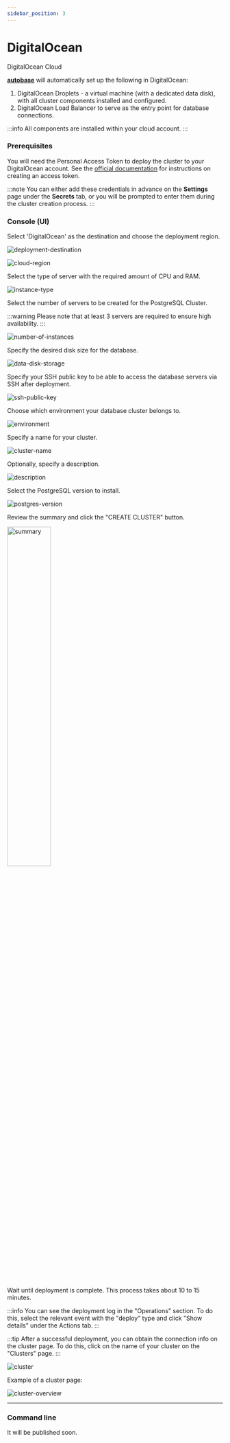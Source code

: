 ```yaml
---
sidebar_position: 3
---
```


# DigitalOcean

DigitalOcean Cloud

**[autobase](https://github.com/vitabaks/autobase)** will automatically set up the following in DigitalOcean:

1. DigitalOcean Droplets - a virtual machine (with a dedicated data disk), with all cluster components installed and configured.
2. DigitalOcean Load Balancer to serve as the entry point for database connections.

:::info
All components are installed within your cloud account.
:::

### Prerequisites

You will need the Personal Access Token to deploy the cluster to your DigitalOcean account.
See the [official documentation](https://docs.digitalocean.com/reference/api/create-personal-access-token/) for instructions on creating an access token.

:::note
You can either add these credentials in advance on the **Settings** page under the **Secrets** tab, or you will be prompted to enter them during the cluster creation process.
:::

### Console (UI)

Select 'DigitalOcean' as the destination and choose the deployment region.

![deployment-destination](/img/deployment-destination-do.png)

![cloud-region](/img/cloud-region-do.png)

Select the type of server with the required amount of CPU and RAM.

![instance-type](/img/instance-type-do.png)

Select the number of servers to be created for the PostgreSQL Cluster.

:::warning
Please note that at least 3 servers are required to ensure high availability.
:::

![number-of-instances](/img/number-of-instances.png)

Specify the desired disk size for the database.

![data-disk-storage](/img/data-disk-storage-do.png)

Specify your SSH public key to be able to access the database servers via SSH after deployment.

![ssh-public-key](/img/ssh-public-key.png)

Choose which environment your database cluster belongs to.

![environment](/img/environment.png)

Specify a name for your cluster.

![cluster-name](/img/cluster-name.png)

Optionally, specify a description.

![description](/img/description.png)

Select the PostgreSQL version to install.

![postgres-version](/img/postgres-version.png)

Review the summary and click the "CREATE CLUSTER" button.

<p align="left">
  <img src={require('@site/static/img/summary-do.png').default} alt="summary" width="45%"/>
</p>

Wait until deployment is complete. This process takes about 10 to 15 minutes.

:::info
You can see the deployment log in the "Operations" section. To do this, select the relevant event with the "deploy" type and click "Show details" under the Actions tab.
:::

:::tip
After a successful deployment, you can obtain the connection info on the cluster page. To do this, click on the name of your cluster on the "Clusters" page.
:::

![сluster](/img/сluster.png)

Example of a cluster page:

![cluster-overview](/img/cluster-overview.png)

---

### Command line

It will be published soon.
